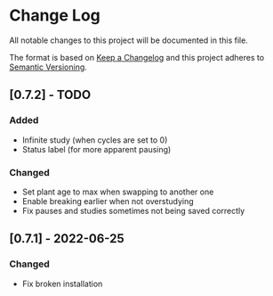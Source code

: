 # Change Log
All notable changes to this project will be documented in this file.

The format is based on [Keep a Changelog](http://keepachangelog.com/)
and this project adheres to [Semantic Versioning](http://semver.org/).


## [0.7.2] - TODO

### Added
- Infinite study (when cycles are set to 0)
- Status label (for more apparent pausing)

### Changed
- Set plant age to max when swapping to another one
- Enable breaking earlier when not overstudying
- Fix pauses and studies sometimes not being saved correctly


## [0.7.1] - 2022-06-25

### Changed
- Fix broken installation
